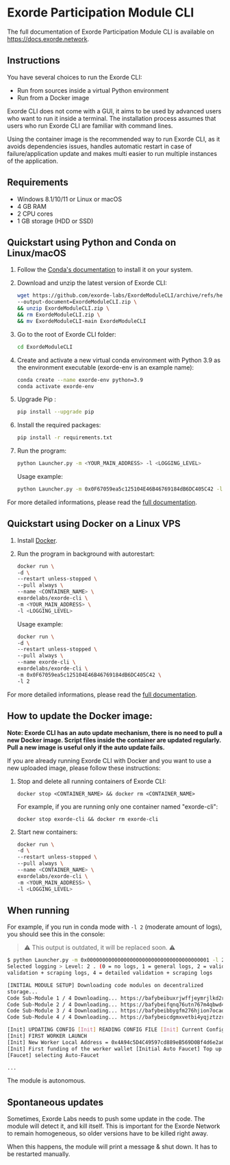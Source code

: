 # Exorde Participation Module CLI

The full documentation of Exorde Participation Module CLI is available on https://docs.exorde.network.

## Instructions

You have several choices to run the Exorde CLI:

- Run from sources inside a virtual Python environment
- Run from a Docker image

Exorde CLI does not come with a GUI, it aims to be used by advanced users who want to run it inside a terminal. The installation process assumes that users who run Exorde CLI are familiar with command lines.

Using the container image is the recommended way to run Exorde CLI, as it avoids dependencies issues, handles automatic restart in case of failure/application update and makes multi easier to run multiple instances of the application.

## Requirements

- Windows 8.1/10/11 or Linux or macOS
- 4 GB RAM
- 2 CPU cores
- 1 GB storage (HDD or SSD)

## Quickstart using Python and Conda on Linux/macOS

1.  Follow the [Conda's documentation](https://docs.conda.io/projects/conda/en/latest/user-guide/install/index.html#regular-installation) to install it on your system.
2.  Download and unzip the latest version of Exorde CLI:
    ```bash
    wget https://github.com/exorde-labs/ExordeModuleCLI/archive/refs/heads/main.zip \
    --output-document=ExordeModuleCLI.zip \
    && unzip ExordeModuleCLI.zip \
    && rm ExordeModuleCLI.zip \
    && mv ExordeModuleCLI-main ExordeModuleCLI
    ```
3.  Go to the root of Exorde CLI folder:
    ```bash
    cd ExordeModuleCLI
    ```
4.  Create and activate a new virtual conda environment with Python 3.9 as the environment executable (exorde-env is an example name):
    ```bash
    conda create --name exorde-env python=3.9
    conda activate exorde-env
    ```
5.  Upgrade Pip :
    ```bash
    pip install --upgrade pip
    ```
6.  Install the required packages:
    ```bash
    pip install -r requirements.txt
    ```
7.  Run the program:

    ```bash
    python Launcher.py -m <YOUR_MAIN_ADDRESS> -l <LOGGING_LEVEL>
    ```

    Usage example:

    ```bash
    python Launcher.py -m 0x0F67059ea5c125104E46B46769184dB6DC405C42 -l 2
    ```

For more detailed informations, please read the [full documentation](https://docs.exorde.network).

## Quickstart using Docker on a Linux VPS

1. Install [Docker](https://docs.docker.com/engine/install/).
2. Run the program in background with autorestart:

   ```bash
   docker run \
   -d \
   --restart unless-stopped \
   --pull always \
   --name <CONTAINER_NAME> \
   exordelabs/exorde-cli \
   -m <YOUR_MAIN_ADDRESS> \
   -l <LOGGING_LEVEL>
   ```

   Usage example:

   ```bash
   docker run \
   -d \
   --restart unless-stopped \
   --pull always \
   --name exorde-cli \
   exordelabs/exorde-cli \
   -m 0x0F67059ea5c125104E46B46769184dB6DC405C42 \
   -l 2
   ```

For more detailed informations, please read the [full documentation](https://docs.exorde.network).

## How to update the Docker image:

**Note: Exorde CLI has an auto update mechanism, there is no need to pull a new Docker image. Script files inside the container are updated regularly. Pull a new image is useful only if the auto update fails.**

If you are already running Exorde CLI with Docker and you want to use a new uploaded image, please follow these instructions:

1. Stop and delete all running containers of Exorde CLI:

   ```
   docker stop <CONTAINER_NAME> && docker rm <CONTAINER_NAME>
   ```

   For example, if you are running only one container named "exorde-cli":

   ```
   docker stop exorde-cli && docker rm exorde-cli
   ```

2. Start new containers:
   ```bash
   docker run \
   -d \
   --restart unless-stopped \
   --pull always \
   --name <CONTAINER_NAME> \
   exordelabs/exorde-cli \
   -m <YOUR_MAIN_ADDRESS> \
   -l <LOGGING_LEVEL>
   ```

## When running

For example, if you run in conda mode with `-l 2` (moderate amount of logs), you should see this in the console:

> ⚠ This output is outdated, it will be replaced soon. ⚠

```bash
$ python Launcher.py -m 0x0000000000000000000000000000000000000001 -l 2
Selected logging > Level: 2 . (0 = no logs, 1 = general logs, 2 = validation logs, 3 =
validation + scraping logs, 4 = detailed validation + scraping logs

[INITIAL MODULE SETUP] Downloading code modules on decentralized
storage...
Code Sub-Module 1 / 4 Downloading... https://bafybeibuxrjwffjeymrjlkd2r35r5rdlzxuavoeympqgr7xrxor6hp3bh4.ipfs.w3s.link/Transaction.py
Code Sub-Module 2 / 4 Downloading... https://bafybeifqnq76utn767m4qbwd4j2jg6k3ypwcr2do7gkk3b26ooxfmzgc5e.ipfs.w3s.link/Scraper.py
Code Sub-Module 3 / 4 Downloading... https://bafybeibbygfm276hjion7ocaoyp3wlfodszhlba6jy3b3fzd37zawkfbgi.ipfs.w3s.link/Validator.py
Code Sub-Module 4 / 4 Downloading... https://bafybeicdgmxvetbi4yqjztzzroevcfvnwobk6zomsz5nh4lvb3dftyimxa.ipfs.w3s.link/App.py

[Init] UPDATING CONFIG [Init] READING CONFIG FILE [Init] Current Config : {'ExordeApp': {'ERCAddress': '', 'MainERCAddress': '', 'Updated': 0, 'SendCountryInfo': 1, 'lastInfo': 'Hello, you are now an Exorder!', 'lastUpdate': '1.3.1'}}
[Init] FIRST WORKER LAUNCH
[Init] New Worker Local Address = 0x4A94c5D4C49597cd889eB569D0Bf4d6e2aC3aE29
[Init] First funding of the worker wallet [Initial Auto Faucet] Top up sFuel & some EXDT to worker address...
[Faucet] selecting Auto-Faucet

...
```

The module is autonomous.

## Spontaneous updates

Sometimes, Exorde Labs needs to push some update in the code. The module will detect it, and kill itself.
This is important for the Exorde Network to remain homogeneous, so older versions have to be killed right away.

When this happens, the module will print a message & shut down. It has to be restarted manually.
